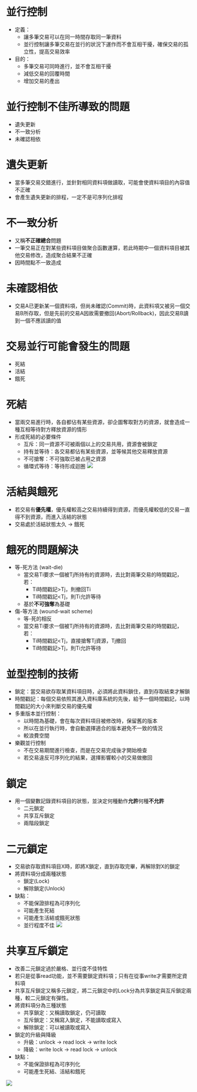 # 並行控制
- 定義：
    - 讓多筆交易可以在同一時間存取同一筆資料
    - 並行控制讓多筆交易在並行的狀況下運作而不會互相干擾，確保交易的孤立性，提高交易效率
- 目的：
    - 多筆交易可同時進行，並不會互相干擾
    - 減低交易的回覆時間
    - 增加交易的產出

# 並行控制不佳所導致的問題
- 遺失更新
- 不一致分析
- 未確認相依

# 遺失更新
- 當多筆交易交錯進行，並針對相同資料項做讀取，可能會使資料項目的內容值不正確
- 會產生遺失更新的排程，一定不是可序列化排程

# 不一致分析
- 又稱**不正確總合**問題
- 一筆交易正在對某些資料項目做聚合函數運算，若此時期中一個資料項目被其他交易修改，造成聚合結果不正確
- 因時間點不一致造成

# 未確認相依
- 交易A已更新某一個資料項，但尚未確認(Commit)時，此資料項又被另一個交易B所存取，但是先前的交易A因故需要撤回(Abort/Rollback)，因此交易B讀到一個不應該讀的值

# 交易並行可能會發生的問題
- 死結
- 活結
- 餓死

# 死結
- 當兩交易進行時，各自都佔有某些資源，卻企圖奪取對方的資源，就會造成一種互相等待對方釋放資源的情形
- 形成死結的必要條件
    - 互斥：同一資源不可被兩個以上的交易共用，資源會被鎖定
    - 持有並等待：各交易都佔有某些資源，並等候其他交易釋放資源
    - 不可搶奪：不可強取已被占用之資源
    - 循環式等待：等待形成迴圈
![](http://i.imgur.com/xkG77zu.png)

# 活結與餓死
- 若交易有**優先權**，優先權較高之交易持續得到資源，而優先權較低的交易一直得不到資源，而進入活結的狀態
- 交易處於活結狀態太久 -> 餓死

# 餓死的問題解決
- 等-死方法 (wait-die)
    - 當交易Ti要求一個被Tj所持有的資源時，去比對兩筆交易的時間戳記，若：
        - Ti時間戳記>Tj，則撤回Ti
        - Ti時間戳記<Tj，則Ti允許等待
    - 基於**不可強奪**為基礎
- 傷-等方法 (wound-wait scheme)
    - 等-死的相反
    - 當交易Ti要求一個被Tj所持有的資源時，去比對兩筆交易的時間戳記，若：
        - Ti時間戳記<Tj，直接搶奪Tj資源，Tj撤回
        - Ti時間戳記>Tj，則Ti允許等待

# 並型控制的技術
- 鎖定：當交易欲存取某資料項目時，必須將此資料鎖住，直到存取結束才解鎖
- 時間戳記：每個交易依照其進入資料庫系統的先後，給予一個時間戳記，以時間戳記的大小來判斷交易的優先權
- 多重版本並行控制：
    - 以時間為基礎，會在每次資料項目被修改時，保留舊的版本
    - 所以在並行執行時，會自動選擇適合的版本避免不一致的情況
    - 較浪費空間
- 樂觀並行控制
    - 不在交易期間進行檢查，而是在交易完成後才開始檢查
    - 若交易違反可序列化的結果，選擇影響較小的交易做撤回

# 鎖定
- 用一個變數記錄資料項目的狀態，並決定何種動作**允許**何種**不允許**
    - 二元鎖定
    - 共享互斥鎖定
    - 兩階段鎖定

# 二元鎖定
- 交易欲存取資料項目X時，即將X鎖定，直到存取完畢，再解除對X的鎖定
- 將資料項分成兩種狀態
    - 鎖定(Lock)
    - 解除鎖定(Unlock)
- 缺點：
    - 不能保證排程為可序列化
    - 可能產生死結
    - 可能產生活結或餓死狀態
    - 並行程度不佳
![](http://i.mgur.com/LlntAyT.png)

# 共享互斥鎖定
- 改善二元鎖定過於嚴格、並行度不佳特性
- 若只是從事read功能，並不需要鎖定資料項；只有在從事write才需要所定資料項
- 共享互斥鎖定又稱多元鎖定，將二元鎖定中的Lock分為共享鎖定與互斥鎖定兩種，較二元鎖定有彈性。
- 將資料項分為三種狀態
    - 共享鎖定：又稱讀取鎖定，仍可讀取
    - 互斥鎖定：又稱寫入鎖定，不能讀取或寫入
    - 解除鎖定：可以被讀取或寫入
- 鎖定的升級與降級
    - 升級：unlock -> read lock -> write lock
    - 降級：write lock -> read lock -> unlock
- 缺點：
    - 不能保證排程為可序列化
    - 可能產生死結、活結和餓死

![](http://.imgur.com/PlQoNwL.png)


